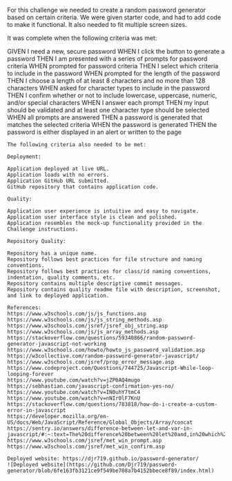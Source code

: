 For this challenge we needed to create a random password generator based on certain criteria. We were given starter code, and had to add code to make it functional. It also needed to fit multiple screen sizes.

It was complete when the following criteria was met:


GIVEN I need a new, secure password
WHEN I click the button to generate a password
THEN I am presented with a series of prompts for password criteria
WHEN prompted for password criteria
THEN I select which criteria to include in the password
WHEN prompted for the length of the password
THEN I choose a length of at least 8 characters and no more than 128 characters
WHEN asked for character types to include in the password
THEN I confirm whether or not to include lowercase, uppercase, numeric, and/or special characters
WHEN I answer each prompt
THEN my input should be validated and at least one character type should be selected
WHEN all prompts are answered
THEN a password is generated that matches the selected criteria
WHEN the password is generated
THEN the password is either displayed in an alert or written to the page
```
The following criteria also needed to be met:

Deployment:

Application deployed at live URL.
Application loads with no errors.
Application GitHub URL submitted.
GitHub repository that contains application code.

Quality:

Application user experience is intuitive and easy to navigate.
Application user interface style is clean and polished.
Application resembles the mock-up functionality provided in the Challenge instructions.

Repository Quality:

Repository has a unique name.
Repository follows best practices for file structure and naming conventions.
Repository follows best practices for class/id naming conventions, indentation, quality comments, etc.
Repository contains multiple descriptive commit messages.
Repository contains quality readme file with description, screenshot, and link to deployed application.

References:
https://www.w3schools.com/js/js_functions.asp
https://www.w3schools.com/js/js_string_methods.asp
https://www.w3schools.com/jsref/jsref_obj_string.asp
https://www.w3schools.com/js/js_array_methods.asp
https://stackoverflow.com/questions/59340866/random-password-generator-javascript-not-working
https://www.w3schools.com/howto/howto_js_password_validation.asp
https://w3collective.com/random-password-generator-javascript/
https://www.w3schools.com/jsref/prop_error_message.asp
https://www.codeproject.com/Questions/744725/Javascript-While-loop-looping-forever
https://www.youtube.com/watch?v=jZP0AQ4mugo
https://sebhastian.com/javascript-confirmation-yes-no/
https://www.youtube.com/watch?v=IN0uhY7tmC4
https://www.youtube.com/watch?v=nNIr0lF7KnU
https://stackoverflow.com/questions/783818/how-do-i-create-a-custom-error-in-javascript
https://developer.mozilla.org/en-US/docs/Web/JavaScript/Reference/Global_Objects/Array/concat
https://sentry.io/answers/difference-between-let-and-var-in-javascript/#:~:text=The%20difference%20between%20let%20and,in%20which%20they're%20declared.
https://www.w3schools.com/jsref/met_win_prompt.asp
https://www.w3schools.com/jsref/met_win_confirm.asp

Deployed website: https://djr719.github.io/password-generator/
![Deployed website](https://github.com/Djr719/password-generator/blob/6fe163fb3121ce9f549be708a7b4152bbece8f89/index.html)


